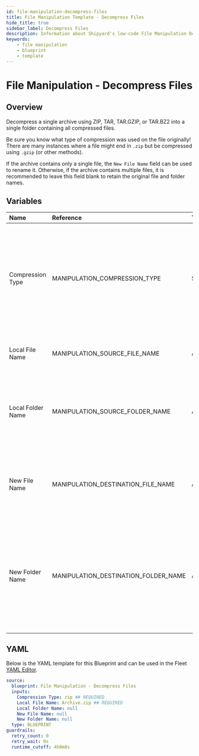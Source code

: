 ```yaml
---
id: file-manipulation-decompress-files
title: File Manipulation Template - Decompress Files
hide_title: true
sidebar_label: Decompress Files
description: Information about Shipyard's low-code File Manipulation Decompress Files blueprint. Decompress a single archive using ZIP, TAR, TAR.GZIP, or TAR.BZ2 into a single folder containing all compressed files.
keywords:
    - file manipulation
    - blueprint
    - template
---
```


# File Manipulation - Decompress Files

## Overview

Decompress a single archive using ZIP, TAR, TAR.GZIP, or TAR.BZ2 into a single folder containing all compressed files.

Be sure you know what type of compression was used on the file originally! There are many instances where a file might end in `.zip` but be compressed using `.gzip` (or other methods). 

If the archive contains only a single file, the `New File Name` field can be used to rename it. Otherwise, if the archive contains multiple files, it is recommended to leave this field blank to retain the original file and folder names.



## Variables

| Name | Reference | Type | Required | Default | Options | Description |
|:---|:---|:---|:---|:---|:---|:---|
| Compression Type | MANIPULATION_COMPRESSION_TYPE | Select | :white_check_mark: | `zip` | .zip: `zip`<br></br><br></br>.tar: `tar`<br></br><br></br>.tar.bz2: `tar.bz2`<br></br><br></br>.tar.gz: `tar.gz` | Type of compression used to decompress the archive. |
| Local File Name | MANIPULATION_SOURCE_FILE_NAME | Alphanumeric | :white_check_mark: | Archive.zip | - | Name of the target compressed archive on Shipyard. |
| Local Folder Name | MANIPULATION_SOURCE_FOLDER_NAME | Alphanumeric | :heavy_minus_sign: | - | - | Name of the local folder on Shipyard where the target compressed file lives. If left blank, will look in the home directory. |
| New File Name | MANIPULATION_DESTINATION_FILE_NAME | Alphanumeric | :heavy_minus_sign: | - | - | What to name the newly decompressed file on Shipyard. Only takes effect if a single file is being decompressed. |
| New Folder Name | MANIPULATION_DESTINATION_FOLDER_NAME | Alphanumeric | :heavy_minus_sign: | - | - | Folder where the newly decompressed file(s) should be created on Shipyard. Leaving blank will place the archive&#39;s contents in the home directory. If the folder does not already exist, it will be created. |


## YAML

Below is the YAML template for this Blueprint and can be used in the Fleet [YAML Editor](../../reference/fleets/yaml-editor.md).

```yaml
source:
  blueprint: File Manipulation - Decompress Files
  inputs:
    Compression Type: zip ## REQUIRED
    Local File Name: Archive.zip ## REQUIRED
    Local Folder Name: null 
    New File Name: null 
    New Folder Name: null 
  type: BLUEPRINT
guardrails:
  retry_count: 0
  retry_wait: 0s
  runtime_cutoff: 4h0m0s
  
```
